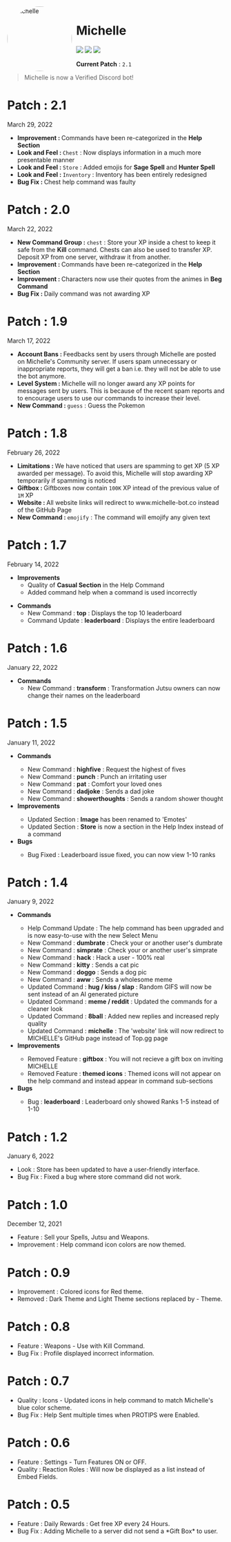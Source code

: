 <img width="150" height="150" align="left" style="float: left; margin: 0 10px 0 0; border-radius: 50%;" alt="Michelle" src="https://i.imgur.com/TntCpG2.png">

# Michelle

[![](https://img.shields.io/discord/735922425103122533.svg?logo=discord&colorB=7289DA&label=Bot)](https://discord.com/oauth2/authorize?client_id=840180379389263882&permissions=4228906231&scope=bot+applications.commands "Bot Invite")
[![](https://img.shields.io/badge/Top.gg-gray.svg?logo=discord)](https://top.gg/bot/840180379389263882 "https://top.gg/bot/840180379389263882")
[![](https://img.shields.io/badge/discord.py-v1.7.3-blue.svg?logo=python)](https://discordpy.readthedocs.io/en/stable/api.html "Documentation")

**Current Patch** : `2.1`

> Michelle is now a Verified Discord bot!

# Patch : 2.1
March 29, 2022

<ul>
  <li><b>Improvement : </b>Commands have been re-categorized in the <b>Help Section</b>
  <li><b>Look and Feel : </b><code>Chest</code> : Now displays information in a much more presentable manner
  <li><b>Look and Feel : </b><code>Store</code> : Added emojis for <b>Sage Spell</b> and <b>Hunter Spell</b>
  <li><b>Look and Feel : </b><code>Inventory</code> : Inventory has been entirely redesigned
  <li><b>Bug Fix : </b>Chest help command was faulty
</ul>

# Patch : 2.0
March 22, 2022

<ul>
  <li><b>New Command Group : </b><code>chest</code> : Store your XP inside a chest to keep it safe from the <b>Kill</b> command. 
    Chests can also be used to transfer XP. Deposit XP from one server, withdraw it from another.
  <li><b>Improvement : </b>Commands have been re-categorized in the <b>Help Section</b>
  <li><b>Improvement : </b>Characters now use their quotes from the animes in <b>Beg Command</b>
  <li><b>Bug Fix : </b>Daily command was not awarding XP
</ul>

# Patch : 1.9
March 17, 2022

<ul>
  <li><b>Account Bans : </b>Feedbacks sent by users through Michelle are posted on Michelle's Community server. If users spam unnecessary or inappropriate reports, they will get a ban i.e. they will not be able to use the bot anymore.</li>
  <li><b>Level System : </b>Michelle will no longer award any XP points for messages sent by users. This is because of the recent spam reports and to encourage users to use our commands to increase their level.</li>
  <li><b>New Command : </b><code>guess</code> : Guess the Pokemon
</ul>

# Patch : 1.8
February 26, 2022

<ul>
  <li><b>Limitations : </b>We have noticed that users are spamming to get XP (5 XP awarded per message). To avoid this, Michelle will stop awarding XP temporarily if spamming is noticed</li>
  <li><b>Giftbox : </b>Giftboxes now contain <code>100K</code> XP intead of the previous value of <code>1M</code> XP
  <li><b>Website : </b>All website links will redirect to www.michelle-bot.co instead of the GitHub Page
  <li><b>New Command : </b><code>emojify</code> : The command will emojify any given text
</ul>
  

# Patch : 1.7
February 14, 2022

<ul>
  <li><b>Improvements</b>
    <ul>
      <li>Quality of <strong>Casual Section</strong> in the Help Command</li>
      <li>Added command help when a command is used incorrectly</li>
    </ul>
  </li>
</ul>
<ul>
  <li><b>Commands</b>
    <ul>
      <li>New Command : <strong>top</strong> : Displays the top 10 leaderboard</li>
      <li>Command Update : <strong>leaderboard</strong> : Displays the entire leaderboard</li>
    </ul>
  </li>
</ul>

# Patch : 1.6
January 22, 2022

<ul>
  <li><b>Commands</b>
    <ul>
      <li>New Command : <strong>transform</strong> : Transformation Jutsu owners can now change their names on the leaderboard</li>
    </ul>
  </li>
</ul>

# Patch : 1.5
January 11, 2022

<ul>
  <li><b>Commands</b></li>
  <ul>
    <li>New Command : <strong>highfive</strong> : Request the highest of fives</li>
    <li>New Command : <strong>punch</strong> : Punch an irritating user</li>
    <li>New Command : <strong>pat</strong> : Comfort your loved ones</li>
    <li>New Command : <strong>dadjoke</strong> : Sends a dad joke</li>
    <li>New Command : <strong>showerthoughts</strong> : Sends a random shower thought</li>
  </ul>
  <li><b>Improvements</b></li>
  <ul>
    <li>Updated Section : <strong>Image</strong> has been renamed to 'Emotes'
    <li>Updated Section : <strong>Store</strong> is now a section in the Help Index instead of a command
  </ul>
  <li><b>Bugs</b></li>
  <ul>
    <li>Bug Fixed : Leaderboard issue fixed, you can now view 1-10 ranks</li>
  </ul>
</ul>

# Patch : 1.4
January 9, 2022

<ul>
  <li><b>Commands</b></li>
  <ul>
  <li>Help Command Update : The help command has been upgraded and is now easy-to-use with the new Select Menu</li>
  <li>New Command : <strong>dumbrate</strong> : Check your or another user's dumbrate</li>
  <li>New Command : <strong>simprate</strong> : Check your or another user's simprate</li>
  <li>New Command : <strong>hack</strong> : Hack a user - 100% real</li>
  <li>New Command : <strong>kitty</strong> : Sends a cat pic</li>
  <li>New Command : <strong>doggo</strong> : Sends a dog pic</li>
  <li>New Command : <strong>aww</strong> : Sends a wholesome meme</li>
  <li>Updated Command : <strong>hug / kiss / slap</strong> : Random GIFS will now be sent instead of an AI generated picture</li>
  <li>Updated Command : <strong>meme / reddit</strong> : Updated the commands for a cleaner look</li>
  <li>Updated Command : <strong>8ball</strong> : Added new replies and increased reply quality</li>
  <li>Updated Command : <strong>michelle</strong> : The 'website' link will now redirect to MICHELLE's GitHub page instead of Top.gg page</li>
  </ul>
  <li><b>Improvements</b></li>
  <ul>
  <li>Removed Feature : <strong>giftbox</strong> : You will not recieve a gift box on inviting MICHELLE</li>
  <li>Removed Feature : <strong>themed icons</strong> : Themed icons will not appear on the help command and instead appear in command sub-sections</li>
  </ul>
  <li><b>Bugs</b></li>
  <ul>
  <li>Bug : <strong>leaderboard</strong> : Leaderboard only showed Ranks 1-5 instead of 1-10</li>
  </ul>
</ul>

# Patch : 1.2
January 6, 2022

<ul>
  <li>Look : Store has been updated to have a user-friendly interface.</li>
  <li>Bug Fix : Fixed a bug where store command did not work.</li>
</ul>

# Patch : 1.0
December 12, 2021
 
<ul>
  <li>Feature : Sell your Spells, Jutsu and Weapons.</li>
  <li>Improvement : Help command icon colors are now themed.</li>
</ul>

# Patch : 0.9

<ul>
  <li>Improvement : Colored icons for Red theme.</li>
  <li>Removed : Dark Theme and Light Theme sections replaced by - Theme.</li>
</ul>

# Patch : 0.8

<ul>
  <li>Feature : Weapons - Use with Kill Command.</li>
  <li>Bug Fix : Profile displayed incorrect information.</li>
</ul>

# Patch : 0.7

<ul>
  <li>Quality : Icons - Updated icons in help command to match Michelle's blue color scheme.</li>
  <li>Bug Fix : Help Sent multiple times when PROTIPS were Enabled.</li>
</ul>

# Patch : 0.6

<ul>
  <li>Feature : Settings - Turn Features ON or OFF.</li>
  <li>Quality : Reaction Roles : Will now be displayed as a list instead of Embed Fields.</li>
</ul>

# Patch : 0.5

<ul>
  <li>Feature : Daily Rewards : Get free XP every 24 Hours.</li>
  <li>Bug Fix : Adding Michelle to a server did not send a *Gift Box* to user.</li>
</ul>
